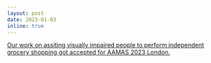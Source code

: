 ```yaml
---
layout: post
date: 2023-01-03
inline: true
---
```


[Our work on assiting visually impaired people to perform independent grocery shopping got accepted for AAMAS 2023 London.](/projects/shelfhelp/)

